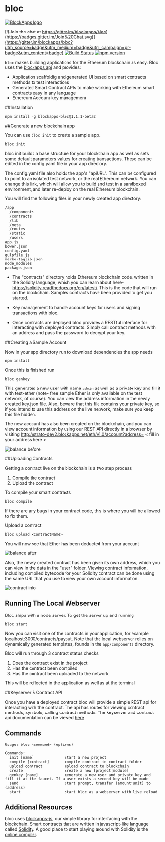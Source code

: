 # bloc

[![BlockApps logo](http://blockapps.net/img/logo_cropped.png)](http://blockapps.net)

[![Join the chat at https://gitter.im/blockapps/bloc](https://badges.gitter.im/Join%20Chat.svg)](https://gitter.im/blockapps/bloc?utm_source=badge&utm_medium=badge&utm_campaign=pr-badge&utm_content=badge) [![Build Status](https://travis-ci.org/blockapps/bloc.svg)](https://travis-ci.org/blockapps/bloc) [![npm version](https://badge.fury.io/js/blockapps-bloc.svg)](https://badge.fury.io/js/blockapps-bloc)

`bloc` makes building applications for the Ethereum blockchain as easy. Bloc uses the [blockapps api](https://blockapps.net) and provides: 
* Application scaffoldig and generated UI based on smart contracts methods to test interactions
* Generated Smart Contract APIs to make working with Ethereum smart contracts easy in any language
* Ethereum Account key management

##Installation

```
npm install -g blockapps-bloc@1.1.1-beta2
```

##Generate a new blockchain app

You can use `bloc init` to create a sample app.

```
bloc init
```

bloc init builds a base structure for your blockchain app as well as sets some default parameters values for creating transactions. These can be edited in the config.yaml file in your app directory.

The config.yaml file also holds the app's "apiURL".  This can be configured to point to an isolated test network, or the real Ethereum network.  You can change this link, which will allow you to build and test in a sandboxed environment, and later re-deploy on the real Ethereum blockchain.

You will find the following files in your newly created app directory:

```
/app
  /components
  /contracts
  /lib
  /meta
  /routes
  /static
  /users
app.js
bower.json
config.yaml
gulpfile.js
marko-taglib.json
node_modules
package.json
```

- The "contracts" directory holds Ethereum blockchain code, written in the Solidity language, which you can learn about here- https://solidity.readthedocs.org/en/latest/.  This is the code that will run on the blockchain.  Samples contracts have been provided to get you started.

- Key management to handle account keys for users and signing transactions with bloc. 

- Once contracts are deployed bloc provides a RESTful interface for interacting with deployed contracts. Simply call contract methods with an address and pass the password to decrypt your key.



##Creating a Sample Account

Now in your app directory run to download dependencies the app needs

```
npm install
```
Once this is finished run

```
bloc genkey
```

This generates a new user with name `admin` as well as a private key and fill it with test-ether (note- free sample Ether is only available on the test network, of course).  You can view the address information in the newly created key.json file.  Also, beware that this file contains your private key, so if you intend to use this address on the live network, make sure you keep this file hidden.

The new account has also been created on the blockchain, and you can view account information by using our REST API directly in a browser by visiting http://strato-dev2.blockapps.net/eth/v1.0/account?address= &lt; fill in your address here &gt;

![balance before](https://cloud.githubusercontent.com/assets/5578200/10926491/c5b0bd02-824c-11e5-98d7-3a9e8275a11e.png)


##Uploading Contracts

Getting a contract live on the blockchain is a two step process

1. Compile the contract
2. Upload the contract

To compile your smart contracts

```
bloc compile 
```

If there are any bugs in your contract code, this is where you will be allowed to fix them.

Upload a contract 

```
bloc upload <ContractName>
```

You will now see that Ether has been deducted from your account

![balance after](https://cloud.githubusercontent.com/assets/5578200/10926727/d91cc032-824e-11e5-928d-58574a94afbf.png)


Also, the newly created contract has been given its own address, which you can view in the data in the "user" folder.  Viewing contract information, including compiled bytecode for your Solidity contract can be done using the same URL that you use to view your own account information.

![contract info](https://cloud.githubusercontent.com/assets/5578200/10926827/8a4fcb42-824f-11e5-883b-b4704797cc02.png)

## Running The Local Webserver

Bloc ships with a node server. To get the server up and running

```
bloc start
```

Now you can visit one of the contracts in your application, for example localhost:3000/contracts/payout. Note
that the local webserver relies on dynamically generated templates, founds in the `app/components` directory.

Bloc will run through 3 contract status checks

  1. Does the contract exist in the project
  2. Has the contract been compiled
  3. Has the contract been uploaded to the network

This will be reflected in the application as well as at the terminal


##Keyserver & Contract API

Once you have a deployed contract bloc will provide a simple REST api for interacting with the contract. The api has routes for viewing contract methods, symbols, calling contract methods. The keyserver and contract api documentation can be viewed [here](http://blockapps.net/documentation#keyserver-api-endpoints) 


## Commands

```
Usage: bloc <command> (options)

Commands:
  init [name]              start a new project
  compile [contract]       compile contract in contract folder
  upload contract          upload contract to blockchain
  create                   create a new [project|module]
  genkey [name]            generate a new user and private key and fill it at the faucet. If a user exists a second key will be made
  send                     start prompt, transfer (amount*unit) to (address)
  start                    start bloc as a webserver with live reload
```

## Additional Resources
bloc uses [blockapps-js](https://github.com/blockapps/blockapps-js), our simple library for interfacing with the blockchain.
Smart contracts that are written in javascript-like language called [Solidity](https://github.com/ethereum/wiki/wiki/The-Solidity-Programming-Language). A good place to start playing around with Solidity is the [online compiler](https://chriseth.github.io/browser-solidity/).

